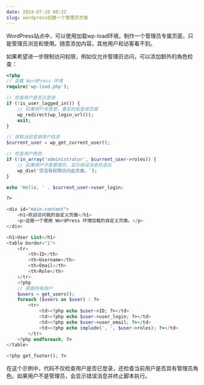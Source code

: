 ```yaml
---
date: 2024-07-10 00:32
slug: wordpress创建一个管理员页面
---
```


WordPress站点中，可以使用加载wp-load环境，制作一个管理员专属页面，只能管理员浏览和使用。随意添加内容。其他用户和访客看不到。

<!-- truncate -->

如果希望进一步限制访问权限，例如仅允许管理员访问，可以添加额外的角色检查：



```php
<?php
// 加载 WordPress 环境
require('wp-load.php');

// 检查用户是否已登录
if (!is_user_logged_in()) {
    // 如果用户未登录，重定向到登录页面
    wp_redirect(wp_login_url());
    exit;
}

// 获取当前登录用户信息
$current_user = wp_get_current_user();

// 检查用户角色
if (!in_array('administrator', $current_user->roles)) {
    // 如果用户不是管理员，显示错误消息并退出
    wp_die('您没有权限访问此页面。');
}

echo 'Hello, ' . $current_user->user_login;

?>

<div id="main-content">
    <h1>欢迎访问我的自定义页面</h1>
    <p>这是一个使用 WordPress 环境加载的自定义页面。</p>
</div>

<h1>User List</h1>
<table border="1">
    <tr>
        <th>ID</th>
        <th>Username</th>
        <th>Email</th>
        <th>Role</th>
    </tr>
    <?php
    // 获取所有用户
    $users = get_users();
    foreach ($users as $user) : ?>
        <tr>
            <td><?php echo $user->ID; ?></td>
            <td><?php echo $user->user_login; ?></td>
            <td><?php echo $user->user_email; ?></td>
            <td><?php echo implode(', ', $user->roles); ?></td>
        </tr>
    <?php endforeach; ?>
</table>

<?php get_footer(); ?>
```

在这个示例中，代码不仅检查用户是否已登录，还检查当前用户是否具有管理员角色。如果用户不是管理员，会显示错误消息并终止脚本执行。
